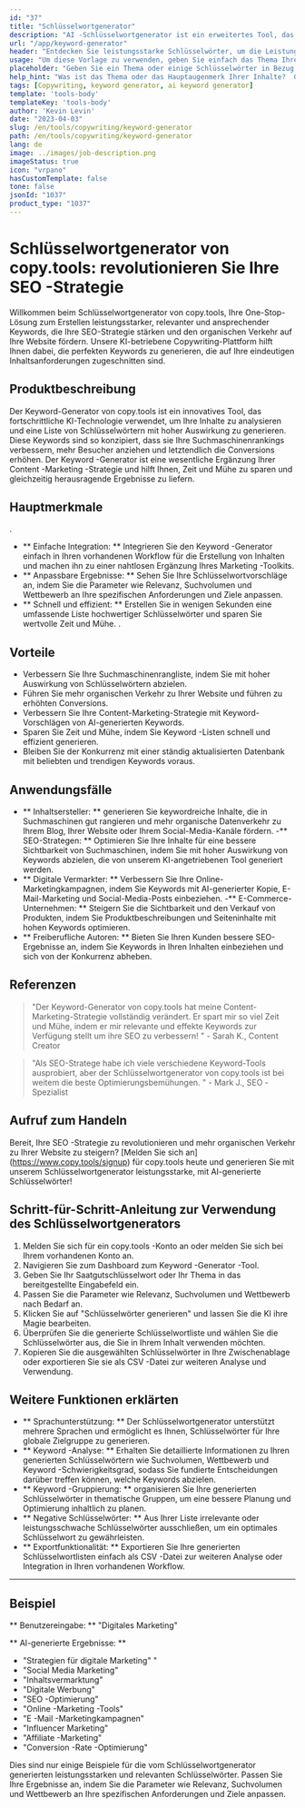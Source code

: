 ```yaml
---
id: "37"
title: "Schlüsselwortgenerator"
description: "AI -Schlüsselwortgenerator ist ein erweitertes Tool, das künstliche Intelligenz verwendet, um relevante und leistungsstarke Schlüsselwörter für Ihren Inhalt zu generieren.  Es hilft Ihnen, einzigartige und leistungsstarke Keywords zu entdecken, um Ihre Blog-Beiträge, Artikel und andere Online-Inhalte für eine bessere Sichtbarkeit und das Engagement zu optimieren."
url: "/app/keyword-generator"
header: "Entdecken Sie leistungsstarke Schlüsselwörter, um die Leistung Ihres Inhalts zu steigern."
usage: "Um diese Vorlage zu verwenden, geben Sie einfach das Thema Ihres Inhalts oder einige verwandte Schlüsselwörter ein.  Der KI-Schlüsselwortgenerator generiert dann eine Liste relevanter und leistungsstarker Schlüsselwörter, um Ihre Inhalte für eine bessere Sichtbarkeit und das Engagement zu optimieren."
placeholder: "Geben Sie ein Thema oder einige Schlüsselwörter in Bezug auf Ihre Inhalte ein, z. B. digitales Marketing, Reisebloggen oder Fitness -Tipps."
help_hint: "Was ist das Thema oder das Hauptaugenmerk Ihrer Inhalte?  Geben Sie ein paar verwandte Schlüsselwörter an, und wir generieren eine Liste leistungsstarker Schlüsselwörter, um die Leistung Ihres Inhalts zu verbessern."
tags: [Copywriting, keyword generator, ai keyword generator]
template: 'tools-body'
templateKey: 'tools-body'
author: 'Kevin Levin'
date: "2023-04-03"
slug: /en/tools/copywriting/keyword-generator
path: /en/tools/copywriting/keyword-generator
lang: de
image: ../images/job-description.png
imageStatus: true
icon: "vrpano"
hasCustomTemplate: false
tone: false
jsonId: "1037"
product_type: "1037"
---
```

# Schlüsselwortgenerator von copy.tools: revolutionieren Sie Ihre SEO -Strategie

Willkommen beim Schlüsselwortgenerator von copy.tools, Ihre One-Stop-Lösung zum Erstellen leistungsstarker, relevanter und ansprechender Keywords, die Ihre SEO-Strategie stärken und den organischen Verkehr auf Ihre Website fördern.  Unsere KI-betriebene Copywriting-Plattform hilft Ihnen dabei, die perfekten Keywords zu generieren, die auf Ihre eindeutigen Inhaltsanforderungen zugeschnitten sind.

## Produktbeschreibung

Der Keyword-Generator von copy.tools ist ein innovatives Tool, das fortschrittliche KI-Technologie verwendet, um Ihre Inhalte zu analysieren und eine Liste von Schlüsselwörtern mit hoher Auswirkung zu generieren.  Diese Keywords sind so konzipiert, dass sie Ihre Suchmaschinenrankings verbessern, mehr Besucher anziehen und letztendlich die Conversions erhöhen.  Der Keyword -Generator ist eine wesentliche Ergänzung Ihrer Content -Marketing -Strategie und hilft Ihnen, Zeit und Mühe zu sparen und gleichzeitig herausragende Ergebnisse zu liefern.

## Hauptmerkmale

.
 - ** Einfache Integration: ** Integrieren Sie den Keyword -Generator einfach in Ihren vorhandenen Workflow für die Erstellung von Inhalten und machen ihn zu einer nahtlosen Ergänzung Ihres Marketing -Toolkits.
 - ** Anpassbare Ergebnisse: ** Sehen Sie Ihre Schlüsselwortvorschläge an, indem Sie die Parameter wie Relevanz, Suchvolumen und Wettbewerb an Ihre spezifischen Anforderungen und Ziele anpassen.
 - ** Schnell und effizient: ** Erstellen Sie in wenigen Sekunden eine umfassende Liste hochwertiger Schlüsselwörter und sparen Sie wertvolle Zeit und Mühe.
 .

## Vorteile

- Verbessern Sie Ihre Suchmaschinenrangliste, indem Sie mit hoher Auswirkung von Schlüsselwörtern abzielen.
 - Führen Sie mehr organischen Verkehr zu Ihrer Website und führen zu erhöhten Conversions.
 - Verbessern Sie Ihre Content-Marketing-Strategie mit Keyword-Vorschlägen von AI-generierten Keywords.
 - Sparen Sie Zeit und Mühe, indem Sie Keyword -Listen schnell und effizient generieren.
 - Bleiben Sie der Konkurrenz mit einer ständig aktualisierten Datenbank mit beliebten und trendigen Keywords voraus.

## Anwendungsfälle

- ** Inhaltsersteller: ** generieren Sie keywordreiche Inhalte, die in Suchmaschinen gut rangieren und mehr organische Datenverkehr zu Ihrem Blog, Ihrer Website oder Ihrem Social-Media-Kanäle fördern.
 -** SEO-Strategen: ** Optimieren Sie Ihre Inhalte für eine bessere Sichtbarkeit von Suchmaschinen, indem Sie mit hoher Auswirkung von Keywords abzielen, die von unserem KI-angetriebenen Tool generiert werden.
 - ** Digitale Vermarkter: ** Verbessern Sie Ihre Online-Marketingkampagnen, indem Sie Keywords mit AI-generierter Kopie, E-Mail-Marketing und Social-Media-Posts einbeziehen.
 -** E-Commerce-Unternehmen: ** Steigern Sie die Sichtbarkeit und den Verkauf von Produkten, indem Sie Produktbeschreibungen und Seiteninhalte mit hohen Keywords optimieren.
 - ** Freiberufliche Autoren: ** Bieten Sie Ihren Kunden bessere SEO-Ergebnisse an, indem Sie Keywords in Ihren Inhalten einbeziehen und sich von der Konkurrenz abheben.

## Referenzen

> "Der Keyword-Generator von copy.tools hat meine Content-Marketing-Strategie vollständig verändert. Er spart mir so viel Zeit und Mühe, indem er mir relevante und effekte Keywords zur Verfügung stellt  um ihre SEO zu verbessern! "  - Sarah K., Content Creator

> "Als SEO-Stratege habe ich viele verschiedene Keyword-Tools ausprobiert, aber der Schlüsselwortgenerator von copy.tools ist bei weitem die beste  Optimierungsbemühungen. "  - Mark J., SEO -Spezialist

## Aufruf zum Handeln

Bereit, Ihre SEO -Strategie zu revolutionieren und mehr organischen Verkehr zu Ihrer Website zu steigern?  [Melden Sie sich an] (https://www.copy.tools/signup) für copy.tools heute und generieren Sie mit unserem Schlüsselwortgenerator leistungsstarke, mit AI-generierte Schlüsselwörter!

## Schritt-für-Schritt-Anleitung zur Verwendung des Schlüsselwortgenerators

1. Melden Sie sich für ein copy.tools -Konto an oder melden Sie sich bei Ihrem vorhandenen Konto an.
 2. Navigieren Sie zum Dashboard zum Keyword -Generator -Tool.
 3. Geben Sie Ihr Saatgutschlüsselwort oder Ihr Thema in das bereitgestellte Eingabefeld ein.
 4. Passen Sie die Parameter wie Relevanz, Suchvolumen und Wettbewerb nach Bedarf an.
 5. Klicken Sie auf "Schlüsselwörter generieren" und lassen Sie die KI ihre Magie bearbeiten.
 6. Überprüfen Sie die generierte Schlüsselwortliste und wählen Sie die Schlüsselwörter aus, die Sie in Ihrem Inhalt verwenden möchten.
 7. Kopieren Sie die ausgewählten Schlüsselwörter in Ihre Zwischenablage oder exportieren Sie sie als CSV -Datei zur weiteren Analyse und Verwendung.

## Weitere Funktionen erklärten

- ** Sprachunterstützung: ** Der Schlüsselwortgenerator unterstützt mehrere Sprachen und ermöglicht es Ihnen, Schlüsselwörter für Ihre globale Zielgruppe zu generieren.
 - ** Keyword -Analyse: ** Erhalten Sie detaillierte Informationen zu Ihren generierten Schlüsselwörtern wie Suchvolumen, Wettbewerb und Keyword -Schwierigkeitsgrad, sodass Sie fundierte Entscheidungen darüber treffen können, welche Keywords abzielen.
 - ** Keyword -Gruppierung: ** organisieren Sie Ihre generierten Schlüsselwörter in thematische Gruppen, um eine bessere Planung und Optimierung inhaltlich zu planen.
 - ** Negative Schlüsselwörter: ** Aus Ihrer Liste irrelevante oder leistungsschwache Schlüsselwörter ausschließen, um ein optimales Schlüsselwort zu gewährleisten.
 - ** Exportfunktionalität: ** Exportieren Sie Ihre generierten Schlüsselwortlisten einfach als CSV -Datei zur weiteren Analyse oder Integration in Ihren vorhandenen Workflow.

---

## Beispiel

** Benutzereingabe: ** "Digitales Marketing"

** AI-generierte Ergebnisse: **

- "Strategien für digitale Marketing" "
 - "Social Media Marketing"
 - "Inhaltsvermarktung"
 - "Digitale Werbung"
 - "SEO -Optimierung"
 - "Online -Marketing -Tools"
 - "E -Mail -Marketingkampagnen"
 - "Influencer Marketing"
 - "Affiliate -Marketing"
 - "Conversion -Rate -Optimierung"

Dies sind nur einige Beispiele für die vom Schlüsselwortgenerator generierten leistungsstarken und relevanten Schlüsselwörter.  Passen Sie Ihre Ergebnisse an, indem Sie die Parameter wie Relevanz, Suchvolumen und Wettbewerb an Ihre spezifischen Anforderungen und Ziele anpassen.
